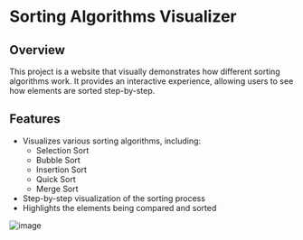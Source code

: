 # Sorting Algorithms Visualizer

## Overview
This project is a website that visually demonstrates how different sorting algorithms work. It provides an interactive experience, allowing users to see how elements are sorted step-by-step.

## Features
- Visualizes various sorting algorithms, including:
  - Selection Sort
  - Bubble Sort
  - Insertion Sort
  - Quick Sort
  - Merge Sort
- Step-by-step visualization of the sorting process
- Highlights the elements being compared and sorted


![image](https://github.com/d-kens/sorting-algos-visualizer/assets/98984075/3b93cf95-1a26-4049-9e05-495f8976d205)

